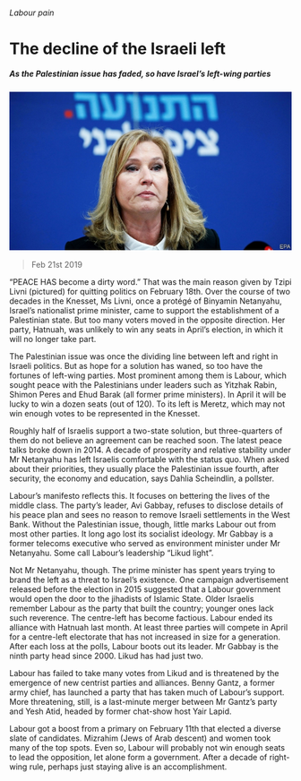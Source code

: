 ###### Labour pain

# The decline of the Israeli left 

##### As the Palestinian issue has faded, so have Israel’s left-wing parties 

![image](images/20190223_MAP003_0.jpg) 

> Feb 21st 2019 

“PEACE HAS become a dirty word.” That was the main reason given by Tzipi Livni (pictured) for quitting politics on February 18th. Over the course of two decades in the Knesset, Ms Livni, once a protégé of Binyamin Netanyahu, Israel’s nationalist prime minister, came to support the establishment of a Palestinian state. But too many voters moved in the opposite direction. Her party, Hatnuah, was unlikely to win any seats in April’s election, in which it will no longer take part. 

The Palestinian issue was once the dividing line between left and right in Israeli politics. But as hope for a solution has waned, so too have the fortunes of left-wing parties. Most prominent among them is Labour, which sought peace with the Palestinians under leaders such as Yitzhak Rabin, Shimon Peres and Ehud Barak (all former prime ministers). In April it will be lucky to win a dozen seats (out of 120). To its left is Meretz, which may not win enough votes to be represented in the Knesset. 

Roughly half of Israelis support a two-state solution, but three-quarters of them do not believe an agreement can be reached soon. The latest peace talks broke down in 2014. A decade of prosperity and relative stability under Mr Netanyahu has left Israelis comfortable with the status quo. When asked about their priorities, they usually place the Palestinian issue fourth, after security, the economy and education, says Dahlia Scheindlin, a pollster. 

Labour’s manifesto reflects this. It focuses on bettering the lives of the middle class. The party’s leader, Avi Gabbay, refuses to disclose details of his peace plan and sees no reason to remove Israeli settlements in the West Bank. Without the Palestinian issue, though, little marks Labour out from most other parties. It long ago lost its socialist ideology. Mr Gabbay is a former telecoms executive who served as environment minister under Mr Netanyahu. Some call Labour’s leadership “Likud light”. 

Not Mr Netanyahu, though. The prime minister has spent years trying to brand the left as a threat to Israel’s existence. One campaign advertisement released before the election in 2015 suggested that a Labour government would open the door to the jihadists of Islamic State. Older Israelis remember Labour as the party that built the country; younger ones lack such reverence. The centre-left has become factious. Labour ended its alliance with Hatnuah last month. At least three parties will compete in April for a centre-left electorate that has not increased in size for a generation. After each loss at the polls, Labour boots out its leader. Mr Gabbay is the ninth party head since 2000. Likud has had just two. 

Labour has failed to take many votes from Likud and is threatened by the emergence of new centrist parties and alliances. Benny Gantz, a former army chief, has launched a party that has taken much of Labour’s support. More threatening, still, is a last-minute merger between Mr Gantz’s party and Yesh Atid, headed by former chat-show host Yair Lapid. 

Labour got a boost from a primary on February 11th that elected a diverse slate of candidates. Mizrahim (Jews of Arab descent) and women took many of the top spots. Even so, Labour will probably not win enough seats to lead the opposition, let alone form a government. After a decade of right-wing rule, perhaps just staying alive is an accomplishment. 

